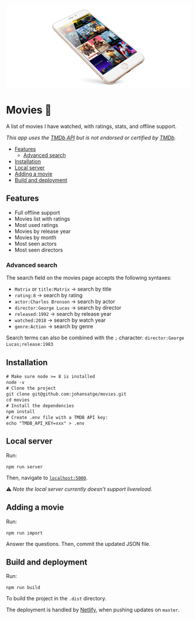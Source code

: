 ![movies](movies.png)

# Movies 🎥

A list of movies I have watched, with ratings, stats, and offline support.

_This app uses the [TMDb API](https://developers.themoviedb.org/) but is not endorsed or certified by [TMDb](https://www.themoviedb.org/)._

* [Features](#features)
  * [Advanced search](#advanced-search)
* [Installation](#installation)
* [Local server](#local-server)
* [Adding a movie](#adding-a-movie)
* [Build and deployment](#build-and-deployment)

## Features

* Full offline support
* Movies list with ratings
* Most used ratings
* Movies by release year
* Movies by month
* Most seen actors
* Most seen directors

### Advanced search

The search field on the movies page accepts the following syntaxes:

* `Matrix` or `title:Matrix` → search by title
* `rating:8` → search by rating
* `actor:Charles Bronson` → search by actor
* `director:George Lucas` → search by director
* `released:1992` → search by release year
* `watched:2018` → search by watch year
* `genre:Action` → search by genre

Search terms can also be combined with the `;` character: `director:George Lucas;release:1983`

## Installation

```shell
# Make sure node >= 8 is installed
node -v
# Clone the project
git clone git@github.com:johansatge/movies.git
cd movies
# Install the dependencies
npm install
# Create .env file with a TMDB API key:
echo "TMDB_API_KEY=xxx" > .env
```

## Local server

Run:

```shell
npm run server
```

Then, navigate to [`localhost:5000`](http://localhost:5000/).

:warning: _Note the local server currently doesn't support livereload._

## Adding a movie

Run:

```shell
npm run import
```

Answer the questions. Then, commit the updated JSON file.

## Build and deployment

Run:

```shell
npm run build
```

To build the project in the `.dist` directory.

The deployment is handled by [Netlify](https://www.netlify.com/), when pushing updates on `master`.
